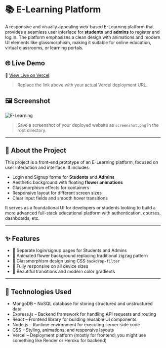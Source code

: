 # 📚 E-Learning Platform

A responsive and visually appealing web-based E-Learning platform that provides a seamless user interface for **students** and **admins** to register and log in. The platform emphasizes a clean design with animations and modern UI elements like glassmorphism, making it suitable for online education, virtual classrooms, or learning portals.

## 🌐 Live Demo

🔗 [View Live on Vercel](https://e-learning-p5bg.vercel.app/)

> Replace the link above with your actual Vercel deployment URL.

## 🖼️ Screenshot

![E-Learning]((https://github.com/PriyanshuPoniaa/E-learning/blob/7cc600ef1bd12d63c9dbb305540ccb51ed73d2cb/1.png))

> Save a screenshot of your deployed website as `screenshot.png` in the root directory.

---

## 📌 About the Project

This project is a front-end prototype of an E-Learning platform, focused on user interaction and interface. It includes:

- Login and Signup forms for **Students** and **Admins**
- Aesthetic background with floating **flower animations**
- Glassmorphism effects for containers
- Responsive layout for different screen sizes
- Clear input fields and smooth hover transitions

It serves as a foundational UI for developers or students looking to build a more advanced full-stack educational platform with authentication, courses, dashboards, etc.

---

## ✨ Features

- 🔐 Separate login/signup pages for Students and Admins
- 💫 Animated flower background replacing traditional zigzag pattern
- 🧊 Glassmorphism design using CSS `backdrop-filter`
- 📱 Fully responsive on all device sizes
- 🎨 Beautiful transitions and modern color gradients

---

## 🧰 Technologies Used
- MongoDB – NoSQL database for storing structured and unstructured data
- Express.js – Backend framework for handling API requests and routing
- React – Frontend library for building reusable UI components
- Node.js – Runtime environment for executing server-side code
- CSS – Styling, animations, and responsive layouts
- Vercel – Deployment platform (mostly for frontend; you might use something like Render or Heroku for backend)




